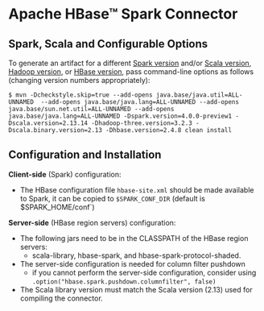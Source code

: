 <!---
Licensed to the Apache Software Foundation (ASF) under one
or more contributor license agreements.  See the NOTICE file
distributed with this work for additional information
regarding copyright ownership.  The ASF licenses this file
to you under the Apache License, Version 2.0 (the
"License"); you may not use this file except in compliance
with the License.  You may obtain a copy of the License at

    http://www.apache.org/licenses/LICENSE-2.0

Unless required by applicable law or agreed to in writing, software
distributed under the License is distributed on an "AS IS" BASIS,
WITHOUT WARRANTIES OR CONDITIONS OF ANY KIND, either express or implied.
See the License for the specific language governing permissions and
limitations under the License.
-->

# Apache HBase&trade; Spark Connector

## Spark, Scala and Configurable Options

To generate an artifact for a different [Spark version](https://mvnrepository.com/artifact/org.apache.spark/spark-core) and/or [Scala version](https://www.scala-lang.org/download/all.html),
[Hadoop version](https://mvnrepository.com/artifact/org.apache.hadoop/hadoop-core), or [HBase version](https://mvnrepository.com/artifact/org.apache.hbase/hbase), pass command-line options as follows (changing version numbers appropriately):

```
$ mvn -Dcheckstyle.skip=true --add-opens java.base/java.util=ALL-UNNAMED  --add-opens java.base/java.lang=ALL-UNNAMED --add-opens java.base/sun.net.util=ALL-UNNAMED --add-opens java.base/java.lang=ALL-UNNAMED -Dspark.version=4.0.0-preview1 -Dscala.version=2.13.14 -Dhadoop-three.version=3.2.3 -Dscala.binary.version=2.13 -Dhbase.version=2.4.8 clean install
```


## Configuration and Installation
**Client-side** (Spark) configuration:
- The HBase configuration file `hbase-site.xml` should be made available to Spark, it can be copied to `$SPARK_CONF_DIR` (default is $SPARK_HOME/conf`)

**Server-side** (HBase region servers) configuration:
- The following jars need to be in the CLASSPATH of the HBase region servers:
  - scala-library, hbase-spark, and hbase-spark-protocol-shaded.
- The server-side configuration is needed for column filter pushdown
  - if you cannot perform the server-side configuration, consider using `.option("hbase.spark.pushdown.columnfilter", false)`
- The Scala library version must match the Scala version (2.13) used for compiling the connector.
